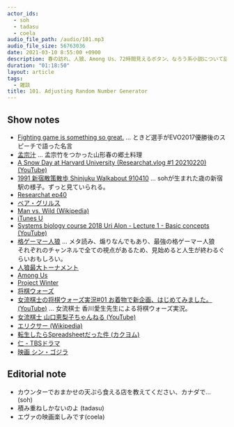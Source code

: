```yaml
---
actor_ids:
  - soh
  - tadasu
  - coela
audio_file_path: /audio/101.mp3
audio_file_size: 56763036
date: 2021-03-10 8:55:00 +0900
description: 春の訪れ、人狼、Among Us、72時間見えるボタン、なろう系小説について話しました。
duration: "01:18:50"
layout: article
tags:
  - 雑談
title: 101. Adjusting Random Number Generator
---
```


## Show notes
- [Fighting game is something so great.](https://www.youtube.com/watch?v=3tN0zi8eino) ... ときど選手がEVO2017優勝後のスピーチで語った名言
- [孟宗汁](https://www.maff.go.jp/j/keikaku/syokubunka/k_ryouri/search_menu/menu/mosojiru_yamagata.html) ... 孟宗竹をつかった山形春の郷土料理
- [A Snow Day at Harvard University (Researchat.vlog #1 20210220) (YouTube)](https://www.youtube.com/watch?v=iEQpqv25QuI)
- [1991 新宿散策散歩 Shinjuku Walkabout 910410](https://www.youtube.com/watch?v=xDcyg9DIceQ) ... sohが生まれた歳の新宿駅の様子。ずっと見ていられる。
- [Researchat ep40](https://researchat.fm/episode/40)
- [ベア・グリルス](https://ja.wikipedia.org/wiki/%E3%83%99%E3%82%A2%E3%83%BB%E3%82%B0%E3%83%AA%E3%83%AB%E3%82%B9)
- [Man vs. Wild (Wikipedia)](https://en.wikipedia.org/wiki/Man_vs._Wild)
- [iTunes U](https://apps.apple.com/us/app/itunes-u/id490217893)
- [Systems biology course 2018 Uri Alon - Lecture 1 - Basic concepts (YouTube)](https://www.youtube.com/watch?v=N6VZeWuME_A)
- [格ゲーマー人狼](https://www.youtube.com/watch?v=Qc8uAoT65ic) ... メタ読み、煽りなんでもあり、最強の格ゲーマー人狼　それぞれのチャンネルで全ての視点があるため、見始めると人生が終わるぐらいおもしろい。
- [人狼最大トーナメント](https://www.youtube.com/channel/UCVd2ENbMlCNtXfWcIowlvBg)
- [Among Us](https://store.steampowered.com/app/945360/Among_Us/)
- [Project Winter](https://store.steampowered.com/app/774861/Project_Winter/)
- [将棋ウォーズ](https://shogiwars.heroz.jp/?locale=ja)
- [女流棋士の将棋ウォーズ実況#01 お着物で新企画、はじめてみました。 (YouTube)](https://www.youtube.com/watch?v=K1h1JiRYDKo&list=PL67oYoNNmr-s71zKB7kqxKGYccm4lHUTY) ... 女流棋士 香川愛生先生による将棋ウォーズ実況。
- [女流棋士 山口恵梨子ちゃんねる (YouTube)](https://www.youtube.com/channel/UCoGxk6_LJqsk9Bo5FeWNbMg)
- [エリクサー (Wikipedia)](https://ja.wikipedia.org/wiki/%E3%82%A8%E3%83%AA%E3%82%AF%E3%82%B5%E3%83%BC)
- [転生したらSpreadsheetだった件 (カクヨム)](https://kakuyomu.jp/works/1177354054887646455)
- [仁 - TBSドラマ](https://www.tbs.co.jp/tbs-ch/item/d1738/)
- [映画 シン・ゴジラ](http://shin-godzilla.jp/)

## Editorial note
- カウンターでおまかせの天ぷら食える店を教えてください、カナダで... (soh)
- 積み重ねしかないのよ (tadasu)
- エヴァの映画楽しみです(coela)

